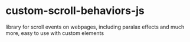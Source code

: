 # custom-scroll-behaviors-js
library for scroll events on webpages, including paralax effects and much more, easy to use with custom elements
